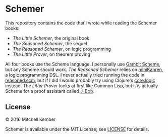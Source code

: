 # Schemer

This repository contains the code that I wrote while reading the Schemer books:

- _The Little Schemer_, the original book
- _The Seasoned Schemer_, the sequel
- _The Reasoned Schemer_, on logic programming
- _The Little Prover_, on theorem proving

All four books use the Scheme language. I personally use [Gambit Scheme][1], but any Scheme should work. _The Reasoned Schemer_ relies on [miniKanren][1], a logic programming DSL. I never actually tried running the code in [reasoned.scm](reasoned.scm), but if I did I would probably try using Clojure's [core.logic][3] instead. _The Litter Prover_ looks at first like Common Lisp, but it is actually Scheme for a proof assistant called [J-Bob][4].

[1]: http://gambitscheme.org/wiki/index.php/Main_Page
[2]: http://minikanren.org
[3]: https://github.com/clojure/core.logic
[4]: https://github.com/the-little-prover/j-bob

## License

© 2016 Mitchell Kember

Schemer is available under the MIT License; see [LICENSE](LICENSE.md) for details.